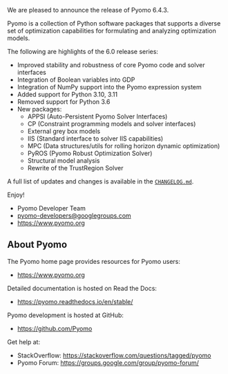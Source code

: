 We are pleased to announce the release of Pyomo 6.4.3.

Pyomo is a collection of Python software packages that supports a
diverse set of optimization capabilities for formulating and analyzing
optimization models.

The following are highlights of the 6.0 release series:

 - Improved stability and robustness of core Pyomo code and solver interfaces
 - Integration of Boolean variables into GDP
 - Integration of NumPy support into the Pyomo expression system
 - Added support for Python 3.10, 3.11
 - Removed support for Python 3.6
 - New packages:
    - APPSI (Auto-Persistent Pyomo Solver Interfaces)
    - CP (Constraint programming models and solver interfaces)
    - External grey box models
    - IIS (Standard interface to solver IIS capabilities)
    - MPC (Data structures/utils for rolling horizon dynamic optimization)
    - PyROS (Pyomo Robust Optimization Solver)
    - Structural model analysis
    - Rewrite of the TrustRegion Solver

A full list of updates and changes is available in the
[`CHANGELOG.md`](https://github.com/Pyomo/pyomo/blob/main/CHANGELOG.md).

Enjoy!

 - Pyomo Developer Team
 - pyomo-developers@googlegroups.com
 - https://www.pyomo.org


About Pyomo
-----------

The Pyomo home page provides resources for Pyomo users:

 * https://www.pyomo.org

Detailed documentation is hosted on Read the Docs:

 * https://pyomo.readthedocs.io/en/stable/

Pyomo development is hosted at GitHub:

 * https://github.com/Pyomo

Get help at:

 * StackOverflow: https://stackoverflow.com/questions/tagged/pyomo
 * Pyomo Forum:   https://groups.google.com/group/pyomo-forum/
